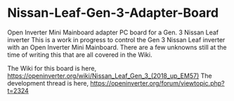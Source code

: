 # Nissan-Leaf-Gen-3-Adapter-Board
Open Inverter Mini Mainboard adapter PC board for a Gen. 3 Nissan Leaf inverter 
This is a work in progress to control the Gen 3 Nissan Leaf inverter with an Open Inverter Mini Mainboard.  There are a few unknowns still at the time of writing this that are all covered in the Wiki.

The Wiki for this board is here, https://openinverter.org/wiki/Nissan_Leaf_Gen_3_(2018_up_EM57)
The development thread is here, https://openinverter.org/forum/viewtopic.php?t=2324
